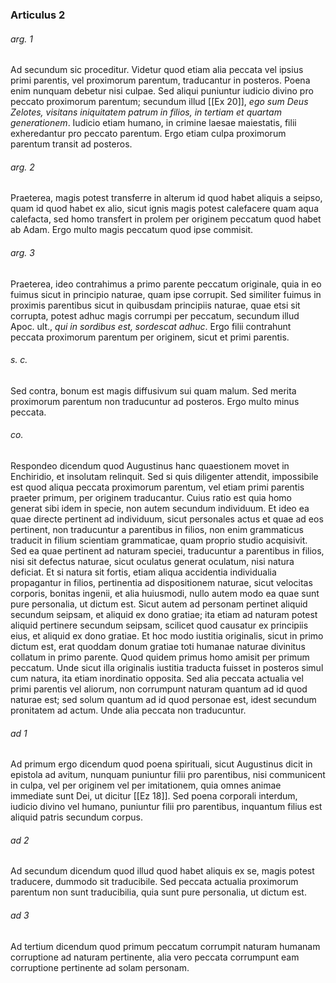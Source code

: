 ### Articulus 2

###### arg. 1
Ad secundum sic proceditur. Videtur quod etiam alia peccata vel ipsius primi parentis, vel proximorum parentum, traducantur in posteros. Poena enim nunquam debetur nisi culpae. Sed aliqui puniuntur iudicio divino pro peccato proximorum parentum; secundum illud [[Ex 20]], *ego sum Deus Zelotes, visitans iniquitatem patrum in filios, in tertiam et quartam generationem*. Iudicio etiam humano, in crimine laesae maiestatis, filii exheredantur pro peccato parentum. Ergo etiam culpa proximorum parentum transit ad posteros.

###### arg. 2
Praeterea, magis potest transferre in alterum id quod habet aliquis a seipso, quam id quod habet ex alio, sicut ignis magis potest calefacere quam aqua calefacta, sed homo transfert in prolem per originem peccatum quod habet ab Adam. Ergo multo magis peccatum quod ipse commisit.

###### arg. 3
Praeterea, ideo contrahimus a primo parente peccatum originale, quia in eo fuimus sicut in principio naturae, quam ipse corrupit. Sed similiter fuimus in proximis parentibus sicut in quibusdam principiis naturae, quae etsi sit corrupta, potest adhuc magis corrumpi per peccatum, secundum illud Apoc. ult., *qui in sordibus est, sordescat adhuc*. Ergo filii contrahunt peccata proximorum parentum per originem, sicut et primi parentis.

###### s. c.
Sed contra, bonum est magis diffusivum sui quam malum. Sed merita proximorum parentum non traducuntur ad posteros. Ergo multo minus peccata.

###### co.
Respondeo dicendum quod Augustinus hanc quaestionem movet in Enchiridio, et insolutam relinquit. Sed si quis diligenter attendit, impossibile est quod aliqua peccata proximorum parentum, vel etiam primi parentis praeter primum, per originem traducantur. Cuius ratio est quia homo generat sibi idem in specie, non autem secundum individuum. Et ideo ea quae directe pertinent ad individuum, sicut personales actus et quae ad eos pertinent, non traducuntur a parentibus in filios, non enim grammaticus traducit in filium scientiam grammaticae, quam proprio studio acquisivit. Sed ea quae pertinent ad naturam speciei, traducuntur a parentibus in filios, nisi sit defectus naturae, sicut oculatus generat oculatum, nisi natura deficiat. Et si natura sit fortis, etiam aliqua accidentia individualia propagantur in filios, pertinentia ad dispositionem naturae, sicut velocitas corporis, bonitas ingenii, et alia huiusmodi, nullo autem modo ea quae sunt pure personalia, ut dictum est. Sicut autem ad personam pertinet aliquid secundum seipsam, et aliquid ex dono gratiae; ita etiam ad naturam potest aliquid pertinere secundum seipsam, scilicet quod causatur ex principiis eius, et aliquid ex dono gratiae. Et hoc modo iustitia originalis, sicut in primo dictum est, erat quoddam donum gratiae toti humanae naturae divinitus collatum in primo parente. Quod quidem primus homo amisit per primum peccatum. Unde sicut illa originalis iustitia traducta fuisset in posteros simul cum natura, ita etiam inordinatio opposita. Sed alia peccata actualia vel primi parentis vel aliorum, non corrumpunt naturam quantum ad id quod naturae est; sed solum quantum ad id quod personae est, idest secundum pronitatem ad actum. Unde alia peccata non traducuntur.

###### ad 1
Ad primum ergo dicendum quod poena spirituali, sicut Augustinus dicit in epistola ad avitum, nunquam puniuntur filii pro parentibus, nisi communicent in culpa, vel per originem vel per imitationem, quia omnes animae immediate sunt Dei, ut dicitur [[Ez 18]]. Sed poena corporali interdum, iudicio divino vel humano, puniuntur filii pro parentibus, inquantum filius est aliquid patris secundum corpus.

###### ad 2
Ad secundum dicendum quod illud quod habet aliquis ex se, magis potest traducere, dummodo sit traducibile. Sed peccata actualia proximorum parentum non sunt traducibilia, quia sunt pure personalia, ut dictum est.

###### ad 3
Ad tertium dicendum quod primum peccatum corrumpit naturam humanam corruptione ad naturam pertinente, alia vero peccata corrumpunt eam corruptione pertinente ad solam personam.

